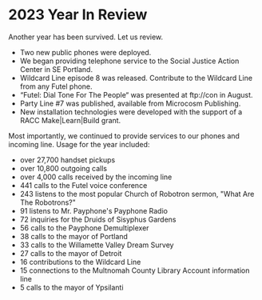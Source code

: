 # 2023 Year In Review

Another year has been survived. Let us review.

- Two new public phones were deployed.
- We began providing telephone service to the Social Justice Action Center in SE Portland.
- Wildcard Line episode 8 was released. Contribute to the Wildcard Line from any Futel phone.
- “Futel: Dial Tone For The People“ was presented at ftp://con in August.
- Party Line #7 was published, available from Microcosm Publishing.
- New installation technologies were developed with the support of a RACC Make|Learn|Build grant.

Most importantly, we continued to provide services to our phones and incoming line. Usage for the year included:

- over 27,700 handset pickups
- over 10,800 outgoing calls
- over 4,000 calls received by the incoming line
- 441 calls to the Futel voice conference
- 243 listens to the most popular Church of Robotron sermon, "What Are The Robotrons?"
- 91 listens to Mr. Payphone's Payphone Radio
- 72 inquiries for the Druids of Sisyphus Gardens
- 56 calls to the Payphone Demultiplexer
- 38 calls to the mayor of Portland
- 33 calls to the Willamette Valley Dream Survey
- 27 calls to the mayor of Detroit
- 16 contributions to the Wildcard Line
- 15 connections to the Multnomah County Library Account information line
- 5 calls to the mayor of Ypsilanti
